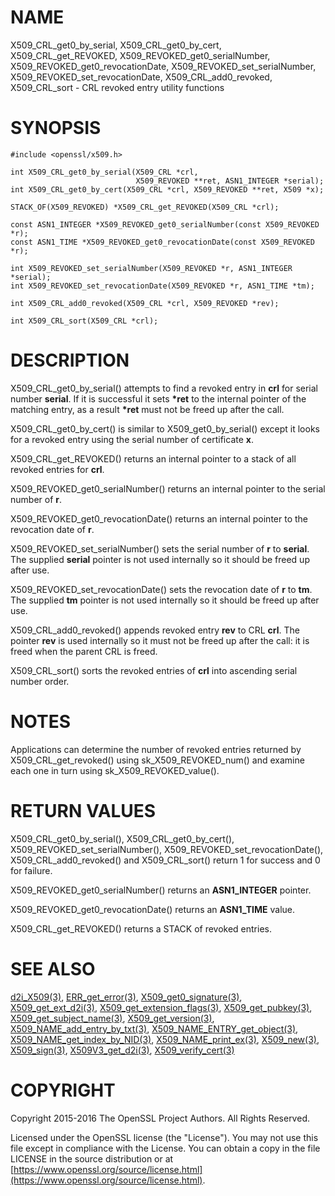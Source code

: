 # NAME

X509\_CRL\_get0\_by\_serial, X509\_CRL\_get0\_by\_cert, X509\_CRL\_get\_REVOKED,
X509\_REVOKED\_get0\_serialNumber, X509\_REVOKED\_get0\_revocationDate,
X509\_REVOKED\_set\_serialNumber, X509\_REVOKED\_set\_revocationDate,
X509\_CRL\_add0\_revoked, X509\_CRL\_sort - CRL revoked entry utility
functions

# SYNOPSIS

    #include <openssl/x509.h>

    int X509_CRL_get0_by_serial(X509_CRL *crl,
                                X509_REVOKED **ret, ASN1_INTEGER *serial);
    int X509_CRL_get0_by_cert(X509_CRL *crl, X509_REVOKED **ret, X509 *x);

    STACK_OF(X509_REVOKED) *X509_CRL_get_REVOKED(X509_CRL *crl);

    const ASN1_INTEGER *X509_REVOKED_get0_serialNumber(const X509_REVOKED *r);
    const ASN1_TIME *X509_REVOKED_get0_revocationDate(const X509_REVOKED *r);

    int X509_REVOKED_set_serialNumber(X509_REVOKED *r, ASN1_INTEGER *serial);
    int X509_REVOKED_set_revocationDate(X509_REVOKED *r, ASN1_TIME *tm);

    int X509_CRL_add0_revoked(X509_CRL *crl, X509_REVOKED *rev);

    int X509_CRL_sort(X509_CRL *crl);

# DESCRIPTION

X509\_CRL\_get0\_by\_serial() attempts to find a revoked entry in **crl** for
serial number **serial**. If it is successful it sets **\*ret** to the internal
pointer of the matching entry, as a result **\*ret** must not be freed up
after the call.

X509\_CRL\_get0\_by\_cert() is similar to X509\_get0\_by\_serial() except it
looks for a revoked entry using the serial number of certificate **x**.

X509\_CRL\_get\_REVOKED() returns an internal pointer to a stack of all
revoked entries for **crl**.

X509\_REVOKED\_get0\_serialNumber() returns an internal pointer to the
serial number of **r**.

X509\_REVOKED\_get0\_revocationDate() returns an internal pointer to the
revocation date of **r**.

X509\_REVOKED\_set\_serialNumber() sets the serial number of **r** to **serial**.
The supplied **serial** pointer is not used internally so it should be
freed up after use.

X509\_REVOKED\_set\_revocationDate() sets the revocation date of **r** to
**tm**. The supplied **tm** pointer is not used internally so it should be
freed up after use.

X509\_CRL\_add0\_revoked() appends revoked entry **rev** to CRL **crl**. The
pointer **rev** is used internally so it must not be freed up after the call:
it is freed when the parent CRL is freed.

X509\_CRL\_sort() sorts the revoked entries of **crl** into ascending serial
number order.

# NOTES

Applications can determine the number of revoked entries returned by
X509\_CRL\_get\_revoked() using sk\_X509\_REVOKED\_num() and examine each one
in turn using sk\_X509\_REVOKED\_value().

# RETURN VALUES

X509\_CRL\_get0\_by\_serial(), X509\_CRL\_get0\_by\_cert(),
X509\_REVOKED\_set\_serialNumber(), X509\_REVOKED\_set\_revocationDate(),
X509\_CRL\_add0\_revoked() and X509\_CRL\_sort() return 1 for success and 0 for
failure.

X509\_REVOKED\_get0\_serialNumber() returns an **ASN1\_INTEGER** pointer.

X509\_REVOKED\_get0\_revocationDate() returns an **ASN1\_TIME** value.

X509\_CRL\_get\_REVOKED() returns a STACK of revoked entries.

# SEE ALSO

[d2i\_X509(3)](http://man.he.net/man3/d2i_X509),
[ERR\_get\_error(3)](http://man.he.net/man3/ERR_get_error),
[X509\_get0\_signature(3)](http://man.he.net/man3/X509_get0_signature),
[X509\_get\_ext\_d2i(3)](http://man.he.net/man3/X509_get_ext_d2i),
[X509\_get\_extension\_flags(3)](http://man.he.net/man3/X509_get_extension_flags),
[X509\_get\_pubkey(3)](http://man.he.net/man3/X509_get_pubkey),
[X509\_get\_subject\_name(3)](http://man.he.net/man3/X509_get_subject_name),
[X509\_get\_version(3)](http://man.he.net/man3/X509_get_version),
[X509\_NAME\_add\_entry\_by\_txt(3)](http://man.he.net/man3/X509_NAME_add_entry_by_txt),
[X509\_NAME\_ENTRY\_get\_object(3)](http://man.he.net/man3/X509_NAME_ENTRY_get_object),
[X509\_NAME\_get\_index\_by\_NID(3)](http://man.he.net/man3/X509_NAME_get_index_by_NID),
[X509\_NAME\_print\_ex(3)](http://man.he.net/man3/X509_NAME_print_ex),
[X509\_new(3)](http://man.he.net/man3/X509_new),
[X509\_sign(3)](http://man.he.net/man3/X509_sign),
[X509V3\_get\_d2i(3)](http://man.he.net/man3/X509V3_get_d2i),
[X509\_verify\_cert(3)](http://man.he.net/man3/X509_verify_cert)

# COPYRIGHT

Copyright 2015-2016 The OpenSSL Project Authors. All Rights Reserved.

Licensed under the OpenSSL license (the "License").  You may not use
this file except in compliance with the License.  You can obtain a copy
in the file LICENSE in the source distribution or at
[https://www.openssl.org/source/license.html](https://www.openssl.org/source/license.html).
